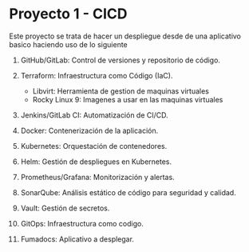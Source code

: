 # Proyecto 1 - CICD

Este proyecto se trata de hacer un despliegue desde de una aplicativo basico haciendo uso de lo siguiente

1. GitHub/GitLab: Control de versiones y repositorio de código.

2. Terraform: Infraestructura como Código (IaC).
    - Libvirt: Herramienta de gestion de maquinas virtuales
    - Rocky Linux 9: Imagenes a usar en las maquinas virtuales

3. Jenkins/GitLab CI: Automatización de CI/CD.

4. Docker: Contenerización de la aplicación.

5. Kubernetes: Orquestación de contenedores.

6. Helm: Gestión de despliegues en Kubernetes.

7. Prometheus/Grafana: Monitorización y alertas.

8. SonarQube: Análisis estático de código para seguridad y calidad.

9. Vault: Gestión de secretos.

10. GitOps: Infraestructura como codigo.

11. Fumadocs: Aplicativo a desplegar.